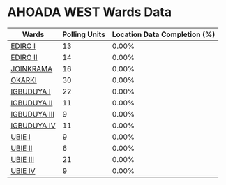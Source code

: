 
# AHOADA WEST Wards Data

| Wards | Polling Units | Location Data Completion (%) |
| ---- | ----- | ------- |
| [EDIRO I](./wards/18618-ediro-i) | 13 | 0.00% |
| [EDIRO II](./wards/18619-ediro-ii) | 14 | 0.00% |
| [JOINKRAMA](./wards/18620-joinkrama) | 16 | 0.00% |
| [OKARKI](./wards/18621-okarki) | 30 | 0.00% |
| [IGBUDUYA I](./wards/18622-igbuduya-i) | 22 | 0.00% |
| [IGBUDUYA II](./wards/18623-igbuduya-ii) | 11 | 0.00% |
| [IGBUDUYA III](./wards/18624-igbuduya-iii) | 9 | 0.00% |
| [IGBUDUYA IV](./wards/18625-igbuduya-iv) | 11 | 0.00% |
| [UBIE I](./wards/18626-ubie-i) | 9 | 0.00% |
| [UBIE II](./wards/18627-ubie-ii) | 6 | 0.00% |
| [UBIE III](./wards/18628-ubie-iii) | 21 | 0.00% |
| [UBIE IV](./wards/18629-ubie-iv) | 9 | 0.00% |




